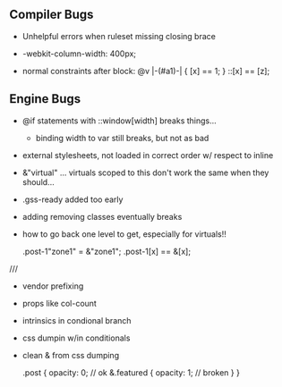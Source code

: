 
## Compiler Bugs

- Unhelpful errors when ruleset missing closing brace

- -webkit-column-width: 400px;

- normal constraints after block:
      @v |-(#a1)-| {
             [x] == 1;
           }
           ::[x] == [z];

## Engine Bugs

- @if statements with ::window[width] breaks things...
  - binding width to var still breaks, but not as bad

- external stylesheets, not loaded in correct order w/ respect to inline

- &"virtual"   ... virtuals scoped to this don't work the same when they should...

- .gss-ready added too early

- adding removing classes eventually breaks

- how to go back one level to get, especially for virtuals!!

    .post-1"zone1" = &"zone1";
    .post-1[x] == &[x];



///

- vendor prefixing
- props like col-count
- intrinsics in condional branch
- css dumpin w/in conditionals

- clean & from css dumping

  .post {
    opacity: 0; // ok
    &.featured {
      opacity: 1; // broken
    }
  }
    
    
